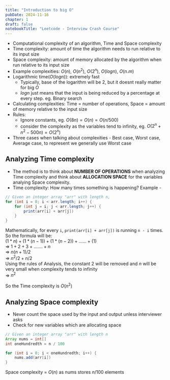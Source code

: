 ```yaml
---
title: "Introduction to big O"
pubDate: 2024-11-16
chapter: 1
draft: false
notebookTitle: "Leetcode - Interview Crash Course"
---
```

- Computational complexity of an algorithm, Time and Space complexity
- Time complexity: amount of time the algorithm needs to run relative to its input size
- Space complexity: amount of memory allocated by the algorithm when run relative to its input size
- Example complexities: $O(n)$, $O(n^2)$, $O(2^n)$, $O(logn)$, $O(n.m)$
- Logarithmic time($O(logn)$): extremely fast
  - Typically, base of the logarithm will be 2, but it doesnt really matter for big $O$
  - $logn$ just means that the input is being reduced by a percentage at every step. eg. Binary search
- Calculating complexities: Time = number of operations, Space = amount of memory relative to the input size
- Rules:
  - Ignore constants, eg. $O(8n) = O(n) = O(n / 500)$
  - consider the complexity as the variables tend to infinity, eg. $O(2^n + n^2 - 500n) = O(2^n)$
- Three cases when talking about complexities - Best case, Worst case, Average case, to represent we generally use Worst case

## Analyzing Time complexity
- The method is to think about **NUMBER OF OPERATIONS** when analyzing Time complexity and think about **ALLOCATION SPACE** for the variables analying Space complexity.
- Time complexity: How many times something is happening?
Example -
```java
// Given an integer array "arr" with length n,
for (int i = 0; i < arr.length; i++) {
    for (int j = i; j < arr.length; j++) {
        print(arr[i] + arr[j])
    }
}
```
Mathematically, for every `i`, `print(arr[i] + arr[j])` is running `n - i` times. So the formula will be:  
$(1 * n) + (1 * (n - 1)) + (1 * (n - 2)) + ...... + (1)$  
⇒ $1 + 2 + 3 + ....... + n$  
⇒ $n(n + 1) / 2$  
⇒ $n^2/2 + n/2$  
Using the rules of Analysis, the constant 2 will be removed and $n$ will be very small when complexity tends to infinity  
⇒ $n^2$

So the Time complexity is $O(n^2)$

## Analyzing Space complexity
- Never count the space used by the input and output unless interviewer asks
- Check for new variables which are allocating space
```java
// Given an integer array "arr" with length n
Array nums = int[]
int oneHundredth = n / 100

for (int i = 0; i < oneHundredth; i++) {
    nums.add(arr[i])
}
```
Space complexity = $O(n)$ as nums stores $n/100$ elements